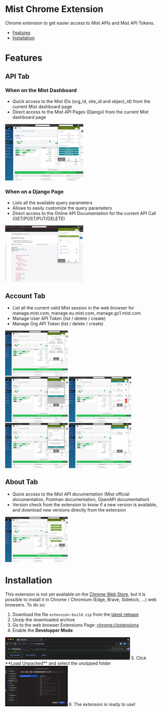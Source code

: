 # Mist Chrome Extension
Chrome extension to get easier access to Mist APIs and Mist API Tokens.
 
* [Features](#features)
* [Installation](#installation)

# Features
## API Tab
### When on the Mist Dashboard
* Quick access to the Mist IDs (org_id, site_id and object_id) from the current Mist dashboard page
* Direct access to the Mist API Pages (Django) from the current Mist dashboard page

<div>
<img src="._readme/img/api.png" width="50%">
</div>

### When on a Django Page
* Lists all the available query parameters
* Allows to easily customize the query parameters
* Direct access to the Online API Documentation for the current API Call (GET/POST/PUT/DELETE)

<div>
<img src="._readme/img/django.png" width="50%">
</div>

## Account Tab
* List all the current valid Mist session in the web browser for manage.mist.com, manage.eu.mist.com, manage.gc1.mist.com
* Manage User API Token (list / delete / create)
* Manage Org API Token (list / delete / create)


<div>
<img src="._readme/img/accounts_list.png" width="40%">
</div>
<div>
<img src="._readme/img/accounts_create.png" width="40%">
<img src="._readme/img/accounts_manage.png" width="40%">
</div>
<div>
<img src="._readme/img/accounts_org_create.png" width="40%">
<img src="._readme/img/accounts_org_manage.png" width="40%">
</div>

## About Tab
* Quick access to the Mist API documentation (Mist official documentation, Postman documentation, OpenAPI documentation)
* Version check from the extension to know if a new version is available, and download new versions directly from the extension
<div>
<img src="._readme/img/about.png" width="40%">
</div>


# Installation
This extension is not yet available on the [Chrome Web Store](https://chrome.google.com/), but it is possible to install it in Chrome / Chromium (Edge, Brave, Sidekick, ...) web browsers. To do so:
1. Download the file `extension-build.zip` from the [latest release](https://github.com/tmunzer/mist_chrome_extension/releases)
2. Unzip the downloaded archive
3. Go to the web browser Extensions Page: <a href="chrome://extensions" target="_blank">chrome://extensions</a> 
4. Enable the **Developper Mode**

<img src="._readme/img/dev_mode.png" width="80%">
5. Click **Load Unpacked** and select the unzipped folder

<img src="._readme/img/load_unpacked.png" width="40%">
6. The extension is ready to use!


